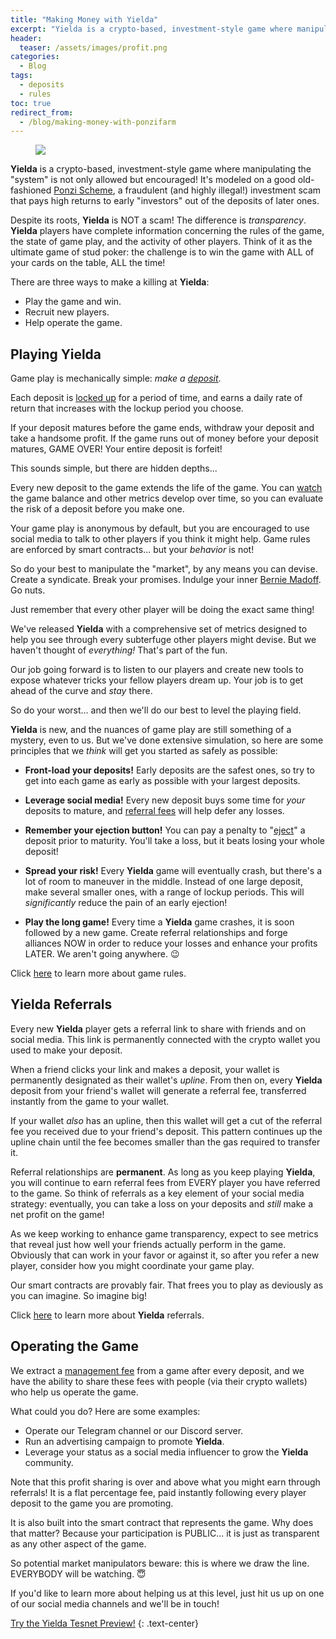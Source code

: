 ```yaml
---
title: "Making Money with Yielda"
excerpt: "Yielda is a crypto-based, investment-style game where manipulating the 'system' is not only allowed but encouraged! Here's how to make it work for you."
header:
  teaser: /assets/images/profit.png
categories:
  - Blog
tags:
  - deposits
  - rules
toc: true
redirect_from:
  - /blog/making-money-with-ponzifarm
---
```


<figure class="align-left" style="margin-top: 10px; margin-bottom: 10px; width: 150px;">
    <img src="{{ site.url }}{{ site.baseurl }}/assets/images/profit.png">
</figure>

**Yielda** is a crypto-based, investment-style game where manipulating the "system" is not only allowed but encouraged! It's modeled on a good old-fashioned [Ponzi Scheme](https://en.wikipedia.org/wiki/Ponzi_scheme), a fraudulent (and highly illegal!) investment scam that pays high returns to early "investors" out of the deposits of later ones.

Despite its roots, **Yielda** is NOT a scam! The difference is _transparency_. **Yielda** players have complete information concerning the rules of the game, the state of game play, and the activity of other players. Think of it as the ultimate game of stud poker: the challenge is to win the game with ALL of your cards on the table, ALL the time!

There are three ways to make a killing at **Yielda**:

* Play the game and win.
* Recruit new players.
* Help operate the game.

## Playing Yielda

Game play is mechanically simple: _make a [deposit](/blog/deposits)_. 

Each deposit is [locked up](/blog/deposits#lockup-period) for a period of time, and earns a daily rate of return that increases with the lockup period you choose. 

If your deposit matures before the game ends, withdraw your deposit and take a handsome profit. If the game runs out of money before your deposit matures, GAME OVER! Your entire deposit is forfeit!

This sounds simple, but there are hidden depths...

Every new deposit to the game extends the life of the game. You can [watch](/blog/game-summary) the game balance and other metrics develop over time, so you can evaluate the risk of a deposit before you  make one.

Your game play is anonymous by default, but you are encouraged to use social media to talk to other players if you think it might help. Game rules are enforced by smart contracts... but your _behavior_ is not! 

So do your best to manipulate the "market", by any means you can devise. Create a syndicate. Break your promises. Indulge your inner [Bernie Madoff](https://en.wikipedia.org/wiki/Bernie_Madoff). Go nuts.

Just remember that every other player will be doing the exact same thing!

We've released **Yielda** with a comprehensive set of metrics designed to help you see through every subterfuge other players might devise. But we haven't thought of _everything!_ That's part of the fun. 

Our job going forward is to listen to our players and create new tools to expose whatever tricks your fellow players dream up. Your job is to get ahead of the curve and _stay_ there.

So do your worst... and then we'll do our best to level the playing field.

**Yielda** is new, and the nuances of game play are still something of a mystery, even to us. But we've done extensive simulation, so here are some principles that we _think_ will get you started as safely as possible:

* **Front-load your deposits!** Early deposits are the safest ones, so try to get into each game as early as possible with your largest deposits.

* **Leverage social media!** Every new deposit buys some time for _your_ deposits to mature, and [referral fees](/blog/referrals) will help defer any losses.

* **Remember your ejection button!** You can pay a penalty to "[eject](/blog/deposits#ejection)" a deposit prior to maturity. You'll take a loss, but it beats losing your whole deposit!

* **Spread your risk!** Every **Yielda** game will eventually crash, but there's a lot of room to maneuver in the middle. Instead of one large deposit, make several smaller ones, with a range of lockup periods. This will _significantly_ reduce the pain of an early ejection!

* **Play the long game!** Every time a **Yielda** game crashes, it is soon followed by a new game. Create referral relationships and forge alliances NOW in order to reduce your losses and enhance your profits LATER. We aren't going anywhere. 😉

Click [here](/blog/game-rules) to learn more about game rules.

## Yielda Referrals

Every new **Yielda** player gets a referral link to share with friends and on social media. This link is permanently connected with the crypto wallet you used to make your deposit.

When a friend clicks your link and makes a deposit, your wallet is permanently designated as their wallet's _upline_. From then on, every **Yielda** deposit from your friend's wallet will generate a referral fee, transferred instantly from the game to your wallet.

If your wallet _also_ has an upline, then this wallet will get a cut of the referral fee you received due to your friend's deposit. This pattern continues up the upline chain until the fee becomes smaller than the gas required to transfer it.

Referral relationships are **permanent**. As long as you keep playing **Yielda**, you will continue to earn referral fees from EVERY player you have referred to the game. So think of referrals as a key element of your social media strategy: eventually, you can take a loss on your deposits and _still_ make a net profit on the game!

As we keep working to enhance game transparency, expect to see metrics that reveal just how well your friends actually perform in the game. Obviously that can work in your favor or against it, so after you refer a new player, consider how you might coordinate your game play. 

Our smart contracts are provably fair. That frees you to play as deviously as you can imagine. So imagine big!

Click [here](/blog/referrals) to learn more about **Yielda** referrals.

## Operating the Game

We extract a [management fee](/blog/game-rules#management-fee) from a game after every deposit, and we have the ability to share these fees with people (via their crypto wallets) who help us operate the game.

What could you do? Here are some examples:

* Operate our Telegram channel or our Discord server.
* Run an advertising campaign to promote **Yielda**.
* Leverage your status as a social media influencer to grow the **Yielda** community.

Note that this profit sharing is over and above what you might earn through referrals! It is a flat percentage fee, paid instantly following every player deposit to the game you are promoting.

It is also built into the smart contract that represents the game. Why does that matter? Because your participation is PUBLIC... it is just as transparent as any other aspect of the game.

So potential market manipulators beware: this is where we draw the line. EVERYBODY will be watching. 😇

If you'd like to learn more about helping us at this level, just hit us up on one of our social media channels and we'll be in touch!

<a class="btn btn--primary btn--large" href="https://preview.yielda.io" target="blank">Try the Yielda Tesnet Preview!</a>
{:  .text-center}
